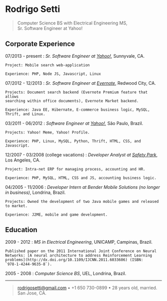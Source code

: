 # Rodrigo Setti

>  Computer Science BS with Electrical Engineering MS, \
>  Sr. Software Engineer at Yahoo!

## Corporate Experience

07/2013 - present
:   *Sr. Software Engineer at [Yahoo!](http://www.yahoo.com)*, Sunnyvale, CA.

    Project: Mobile search web-application

    Experience: PHP, Node JS, Javascript, Linux

07/2012 - 12/2013
:   *Sr. Software Engineer at [Evernote](http://www.evernote.com)*, Redwood City, CA.

    Projects: Document search backend (Evernote Premium feature that allows
    searching within office documents), Evernote Market backend.

    Experience: Java EE, Hibernate, E-commerce business logic, MySQL,
    Thrift, and Linux.

03/2011 - 06/2012
:   *Software Engineer at [Yahoo!](http://www.yahoo.com)*, São Paulo, Brazil.

    Projects: Yahoo! Meme, Yahoo! Profile.

    Experience: PHP, Linux, MySQL, Python, Thrift, HTML, CSS, and Javascript.

12/2007 - 03/2008 (college vacations)
:   *Developer Analyst at [Safety Park](http://www.safetyparkvalet.com)*, Los Angeles, CA.

    Project: Intra-net ERP for managing process, accounting and HR.

    Experience: PHP, MySQL, HTML, CSS and JS, accounting business logic.

04/2005 - 11/2006
:   *Developer Intern at Bender Mobile Solutions (no longer in business)*, Londrina, Brazil.

    Projects: Owned the development of two Java mobile games and released to market.

    Experience: J2ME, mobile and game development.

## Education

2009 - 2012
:   *MS in Electrical Engineering*, UNICAMP, Campinas, Brazil.

    Published paper on the 2011 International Joint Conference on Neural
    Networks: [A neural architecture to address Reinforcement Learning
    problems](http://dx.doi.org/10.1109/IJCNN.2011.6033606) (ISBN:
    `978-1-4244-9635-8`).

2005 - 2008
:   *Computer Science BS*, UEL, Londrina, Brazil.

----

> <rodrigosetti@gmail.com> • +1 650 730-0899 • 28 years old, married.
>  San Jose, CA.

